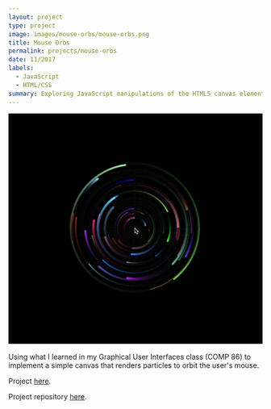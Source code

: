 ```yaml
---
layout: project
type: project
image: images/mouse-orbs/mouse-orbs.png
title: Mouse Orbs
permalink: projects/mouse-orbs
date: 11/2017
labels:
  - JavaScript
  - HTML/CSS
summary: Exploring JavaScript manipulations of the HTML5 canvas element.
---
```

<a href="https://will-hodge.github.io/mouse-orbs/">
  <img class="ui large rounded image " src="../images/mouse-orbs/video.gif">
</a>

Using what I learned in my Graphical User Interfaces class (COMP 86) to implement a simple canvas that renders particles to orbit the user's mouse.

Project [here](https://will-hodge.github.io/mouse-orbs/).

<i class="large github icon "></i>Project repository <a href="https://github.com/will-hodge/mouse-orbs">here</a>.
